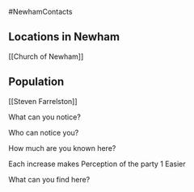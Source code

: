#NewhamContacts
## Locations in Newham
[[Church of Newham]]
## Population
[[Steven Farrelston]]

What can you notice?

Who can notice you?

How much are you known here?

  Each increase makes Perception of the party 1 Easier
  
What can you find here?

